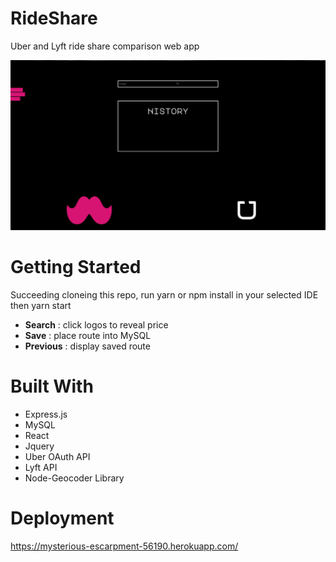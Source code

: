 # RideShare
Uber and Lyft ride share comparison web app

![RideShare UI](/public/stylesheets/images/UI.png)

# Getting Started
Succeeding cloneing this repo, run yarn or npm install in your selected IDE then yarn start

* __Search__ : click logos to reveal price
* __Save__ : place route into MySQL
* __Previous__ : display saved route 

# Built With
* Express.js
* MySQL 
* React
* Jquery 
* Uber OAuth API
* Lyft API
* Node-Geocoder Library

# Deployment 
https://mysterious-escarpment-56190.herokuapp.com/
